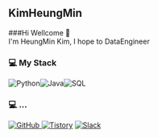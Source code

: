## KimHeungMin
###Hi Wellcome 👋 </br>I'm HeungMin Kim, I hope to DataEngineer

### 💻 My Stack
<img alt="Python" src ="https://img.shields.io/badge/-python-yellow"/><img alt="Java" src ="https://img.shields.io/badge/-Java-orange"/><img alt="SQL" src ="https://img.shields.io/badge/-SQL-green"/>


### 💻 ...
<a href = "https://github.com/Hun-Se"><img alt="GitHub" src ="https://img.shields.io/badge/GitHub-181717.svg?&style=for-the-badge&logo=GitHub&logoColor=white"/>
</a> <a href = "https://for-it-study.tistory.com/"> <img alt="Tistory" src ="https://img.shields.io/badge/Tistory-white.svg?&style=for-the-badge"/></a>
</a> <a href = "hun-se.slack.com"> <img alt="Slack" src ="https://img.shields.io/badge/Slack-4A154B.svg?&style=for-the-badge&logo=Slack&logoColor=white"/></a>
